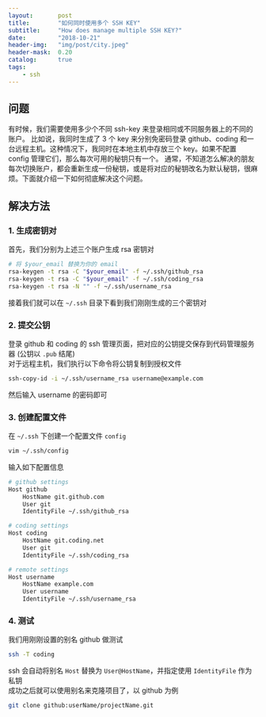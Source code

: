 ```yaml
---
layout:       post
title:        "如何同时使用多个 SSH KEY"
subtitle:     "How does manage multiple SSH KEY?"
date:         "2018-10-21"
header-img:   "img/post/city.jpeg"
header-mask:  0.20
catalog:      true
tags:
    - ssh
---
```


问题
--
有时候，我们需要使用多少个不同 ssh-key 来登录相同或不同服务器上的不同的账户。
比如说，我同时生成了 3 个 key 来分别免密码登录 github、coding 和一台远程主机。这种情况下，我同时在本地主机中存放三个 key。如果不配置 config 管理它们，那么每次可用的秘钥只有一个。 
通常，不知道怎么解决的朋友每次切换账户，都会重新生成一份秘钥，或是将对应的秘钥改名为默认秘钥，很麻烦。下面就介绍一下如何彻底解决这个问题。

解决方法
--
### 1. 生成密钥对
首先，我们分别为上述三个账户生成 rsa 密钥对
```sh
# 将 $your_email 替换为你的 email
rsa-keygen -t rsa -C "$your_email" -f ~/.ssh/github_rsa
rsa-keygen -t rsa -C "$your_email" -f ~/.ssh/coding_rsa
rsa-keygen -t rsa -N "" -f ~/.ssh/username_rsa
```

接着我们就可以在 `~/.ssh` 目录下看到我们刚刚生成的三个密钥对

### 2. 提交公钥
登录 github 和 coding 的 ssh 管理页面，把对应的公钥提交保存到代码管理服务器 (公钥以 `.pub` 结尾)  
对于远程主机，我们执行以下命令将公钥复制到授权文件
```sh
ssh-copy-id -i ~/.ssh/username_rsa username@example.com
```
然后输入 username 的密码即可

### 3. 创建配置文件
在 `~/.ssh` 下创建一个配置文件 `config`
```sh
vim ~/.ssh/config
```
输入如下配置信息
```sh
# github settings
Host github
    HostName git.github.com
    User git
    IdentityFile ~/.ssh/github_rsa

# coding settings
Host coding
    HostName git.coding.net
    User git
    IdentityFile ~/.ssh/coding_rsa

# remote settings
Host username
    HostName example.com
    User username
    IdentityFile ~/.ssh/username_rsa
```
### 4. 测试
我们用刚刚设置的别名 github 做测试
```sh
ssh -T coding
```
ssh 会自动将别名 `Host` 替换为 `User@HostName`，并指定使用 `IdentityFile` 作为私钥  
成功之后就可以使用别名来克隆项目了，以 github 为例
```sh
git clone github:userName/projectName.git
```